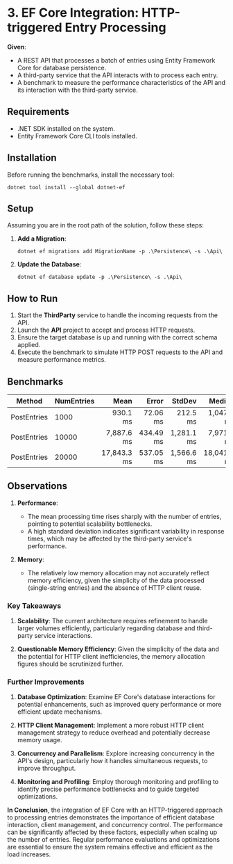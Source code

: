 ﻿# 3. EF Core Integration: HTTP-triggered Entry Processing

**Given**:
- A REST API that processes a batch of entries using Entity Framework Core for database persistence.
- A third-party service that the API interacts with to process each entry.
- A benchmark to measure the performance characteristics of the API and its interaction with the third-party service.

## Requirements

- .NET SDK installed on the system.
- Entity Framework Core CLI tools installed.

## Installation

Before running the benchmarks, install the necessary tool:

```shell
dotnet tool install --global dotnet-ef
```

## Setup

Assuming you are in the root path of the solution, follow these steps:

1. **Add a Migration**:
   ```shell
   dotnet ef migrations add MigrationName -p .\Persistence\ -s .\Api\
   ```

2. **Update the Database**:
   ```shell
   dotnet ef database update -p .\Persistence\ -s .\Api\
   ```

## How to Run

1. Start the **ThirdParty** service to handle the incoming requests from the API.
2. Launch the **API** project to accept and process HTTP requests.
3. Ensure the target database is up and running with the correct schema applied.
4. Execute the benchmark to simulate HTTP POST requests to the API and measure performance metrics.

## Benchmarks

| Method             | NumEntries |        Mean |    Error |   StdDev | Median     | Allocated  |
|--------------------|------------|------------:|---------:|---------:|------------:|-----------:|
| PostEntries        | 1000       |    930.1 ms |  72.06 ms| 212.5 ms |  1,047.0 ms |  15.56 KB  |
| PostEntries        | 10000      |  7,887.6 ms | 434.49 ms|1,281.1 ms|  7,971.4 ms | 129.73 KB  |
| PostEntries        | 20000      | 17,843.3 ms | 537.05 ms|1,566.6 ms| 18,041.1 ms | 266.55 KB  |

## Observations

1. **Performance**:
   - The mean processing time rises sharply with the number of entries, pointing to potential scalability bottlenecks.
   - A high standard deviation indicates significant variability in response times, which may be affected by the third-party service's performance.

2. **Memory**:
   - The relatively low memory allocation may not accurately reflect memory efficiency, given the simplicity of the data processed (single-string entries) and the absence of HTTP client reuse.

### Key Takeaways

1. **Scalability**: The current architecture requires refinement to handle larger volumes efficiently, particularly regarding database and third-party service interactions.

2. **Questionable Memory Efficiency**: Given the simplicity of the data and the potential for HTTP client inefficiencies, the memory allocation figures should be scrutinized further.

### Further Improvements

1. **Database Optimization**: Examine EF Core's database interactions for potential enhancements, such as improved query performance or more efficient update mechanisms.

2. **HTTP Client Management**: Implement a more robust HTTP client management strategy to reduce overhead and potentially decrease memory usage.

3. **Concurrency and Parallelism**: Explore increasing concurrency in the API's design, particularly how it handles simultaneous requests, to improve throughput.

4. **Monitoring and Profiling**: Employ thorough monitoring and profiling to identify precise performance bottlenecks and to guide targeted optimizations.

**In Conclusion**, the integration of EF Core with an HTTP-triggered approach to processing entries demonstrates the importance of efficient database interaction, client management, and concurrency control. The performance can be significantly affected by these factors, especially when scaling up the number of entries. Regular performance evaluations and optimizations are essential to ensure the system remains effective and efficient as the load increases.